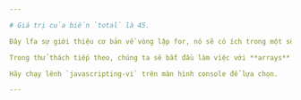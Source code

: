 ```yaml
---

# Giá trị của biến `total` là 45.

Đây lfa sự giới thiệu cơ bản về vòng lặp for, nó sẽ có ích trong một số tình huống, đặc biệt là trong sự kết hợp với các kiểu dữ liệu khác như String hay Array.

Trong thử thách tiếp theo, chúng ta sẽ bắt đầu làm việc với **arrays**.

Hãy chạy lênh `javascripting-vi` trên màn hình console để lựa chọn.

---
```

